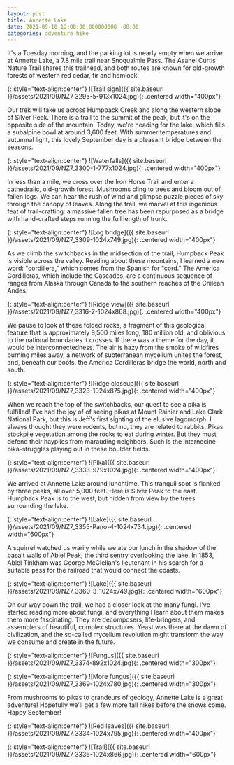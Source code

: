 ```yaml
---
layout: post
title: Annette Lake
date: 2021-09-10 12:00:00.000000000 -08:00
categories: adventure hike
---
```

<link rel="stylesheet" href="{{ site.baseurl }}/post-styles.css">

It's a Tuesday morning, and the parking lot is nearly empty when we arrive at Annette Lake, a 7.8 mile trail near Snoqualmie Pass. The Asahel Curtis Nature Trail shares this trailhead, and both routes are known for old-growth forests of western red cedar, fir and hemlock.

{: style="text-align:center"}
![Trail sign]({{ site.baseurl }}/assets/2021/09/NZ7_3295-5-913x1024.jpg){: .centered width="400px"}

Our trek will take us across Humpback Creek and along the western slope of Silver Peak. There is a trail to the summit of the peak, but it's on the opposite side of the mountain. Today, we're heading for the lake, which fills a subalpine bowl at around 3,600 feet. With summer temperatures and autumnal light, this lovely September day is a pleasant bridge between the seasons.

{: style="text-align:center"}
![Waterfalls]({{ site.baseurl }}/assets/2021/09/NZ7_3300-1-777x1024.jpg){: .centered width="400px"}

In less than a mile, we cross over the Iron Horse Trail and enter a cathedralic, old-growth forest. Mushrooms cling to trees and bloom out of fallen logs. We can hear the rush of wind and glimpse puzzle pieces of sky through the canopy of leaves. Along the trail, we marvel at this ingenious feat of trail-crafting: a massive fallen tree has been repurposed as a bridge with hand-crafted steps running the full length of trunk.</p>

{: style="text-align:center"}
![Log bridge]({{ site.baseurl }}/assets/2021/09/NZ7_3309-1024x749.jpg){: .centered width="400px"}

As we climb the switchbacks in the midsection of the trail, Humpback Peak is visible across the valley. Reading about these mountains, I learned a new word: "cordillera," which comes from the Spanish for "cord." The America Cordilleras, which include the Cascades, are a continuous sequence of ranges from Alaska through Canada to the southern reaches of the Chilean Andes.

{: style="text-align:center"}
![Ridge view]({{ site.baseurl }}/assets/2021/09/NZ7_3316-2-1024x868.jpg){: .centered width="400px"}

We pause to look at these folded rocks, a fragment of this geological feature that is approximately 8,500 miles long, 180 million old, and oblivious to the national boundaries it crosses. If there was a theme for the day, it would be interconnectedness. The air is hazy from the smoke of wildfires burning miles away, a network of subterranean mycelium unites the forest, and, beneath our boots, the America Cordilleras bridge the world, north and south.

{: style="text-align:center"}
![Ridge closeup]({{ site.baseurl }}/assets/2021/09/NZ7_3323-1024x875.jpg){: .centered width="400px"}

When we reach the top of the switchbacks, our quest to see a pika is fulfilled! I've had the joy of of seeing pikas at Mount Rainier and Lake Clark National Park, but this is Jeff's first sighting of the elusive lagomorph. I always thought they were rodents, but no, they are related to rabbits. Pikas stockpile vegetation among the rocks to eat during winter. But they must defend their haypiles from marauding neighbors. Such is the internecine pika-struggles playing out in these boulder fields.

{: style="text-align:center"}
![Pika]({{ site.baseurl }}/assets/2021/09/NZ7_3333-979x1024.jpg){: .centered width="400px"}

We arrived at Annette Lake around lunchtime. This tranquil spot is flanked by three peaks, all over 5,000 feet. Here is Silver Peak to the east. Humpback Peak is to the west, but hidden from view by the trees surrounding the lake.

{: style="text-align:center"}
![Lake]({{ site.baseurl }}/assets/2021/09/NZ7_3355-Pano-4-1024x734.jpg){: .centered width="600px"}

A squirrel watched us warily while we ate our lunch in the shadow of the basalt walls of Abiel Peak, the third sentry overlooking the lake. In 1853, Abiel Tinkham was George McClellan's lieutenant in his search for a suitable pass for the railroad that would connect the coasts.

{: style="text-align:center"}
![Lake]({{ site.baseurl }}/assets/2021/09/NZ7_3360-3-1024x749.jpg){: .centered width="600px"}

On our way down the trail, we had a closer look at the many fungi. I've started reading more about fungi, and everything I learn about them makes them more fascinating. They are decomposers, life-bringers, and assemblers of beautiful, complex structures. Yeast was there at the dawn of civilization, and the so-called mycelium revolution might transform the way we consume and create in the future.

{: style="text-align:center"}
![Fungus]({{ site.baseurl }}/assets/2021/09/NZ7_3374-892x1024.jpg){: .centered width="300px"}

{: style="text-align:center"}
![More fungus]({{ site.baseurl }}/assets/2021/09/NZ7_3369-1024x780.jpg){: .centered width="300px"}

From mushrooms to pikas to grandeurs of geology, Annette Lake is a great adventure! Hopefully we'll get a few more fall hikes before the snows come. Happy September!</p>

{: style="text-align:center"}
![Red leaves]({{ site.baseurl }}/assets/2021/09/NZ7_3334-1024x795.jpg){: .centered width="400px"}

{: style="text-align:center"}
![Trail]({{ site.baseurl }}/assets/2021/09/NZ7_3336-1024x866.jpg){: .centered width="600px"}
